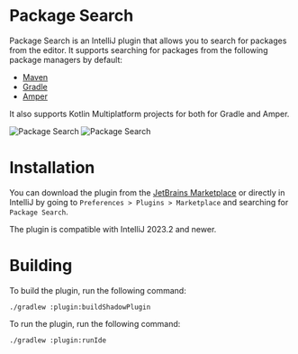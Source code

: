 # Package Search

Package Search is an IntelliJ plugin that allows you to search for packages from the editor. It supports searching for
packages from the following package managers by default:

- [Maven](https://maven.apache.org/)
- [Gradle](https://gradle.org/)
- [Amper](https://blog.jetbrains.com/blog/2023/11/09/amper-improving-the-build-tooling-user-experience/)

It also supports Kotlin Multiplatform projects for both for Gradle and Amper.

![Package Search](https://plugins.jetbrains.com/files/12507/screenshot_2db7914e-4a6a-45a1-aa34-ed00b150cf62)
![Package Search](https://plugins.jetbrains.com/files/12507/screenshot_26124d52-4baf-4e5c-bff3-1ecb81efd83c)

# Installation

You can download the plugin from the [JetBrains Marketplace](https://plugins.jetbrains.com/plugin/12507-package-search)
or directly in IntelliJ by going to `Preferences > Plugins > Marketplace` and searching for `Package Search`.

The plugin is compatible with IntelliJ 2023.2 and newer.

# Building

To build the plugin, run the following command:

```shell
./gradlew :plugin:buildShadowPlugin
```

To run the plugin, run the following command:

```shell
./gradlew :plugin:runIde
```
